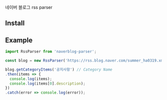 네이버 블로그 rss parser

## Install

## Example
```js
import RssParser from 'naverblog-parser';

const blog = new RssParser('https://rss.blog.naver.com/summer_ha0319.xml');

blog.getCategoryItems('공지사항') // Category Name
.then(items => {
  console.log(items);
  console.log(items[0].description);
})
.catch(error => console.log(error));
```
